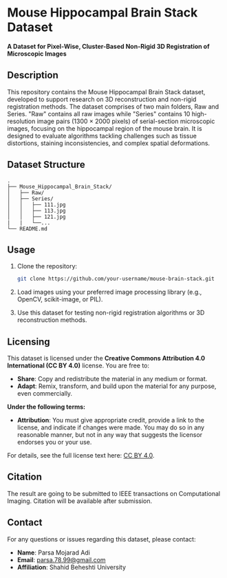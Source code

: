 # Mouse Hippocampal Brain Stack Dataset
**A Dataset for Pixel-Wise, Cluster-Based Non-Rigid 3D Registration of Microscopic Images**

## Description
This repository contains the Mouse Hippocampal Brain Stack dataset, developed to support research on 3D reconstruction and non-rigid registration methods. The dataset comprises of two main folders, Raw and Series. "Raw" contains all raw images while "Series" contains 10 high-resolution image pairs (1300 × 2000 pixels) of serial-section microscopic images, focusing on the hippocampal region of the mouse brain. It is designed to evaluate algorithms tackling challenges such as tissue distortions, staining inconsistencies, and complex spatial deformations.

## Dataset Structure
```
.
├── Mouse_Hippocampal_Brain_Stack/
│   ├── Raw/
│   ├── Series/
│   │   ├── 111.jpg
│   │   ├── 113.jpg
│   │   ├── 121.jpg
|   |   └──...
└── README.md
```

## Usage
1. Clone the repository:
   ```bash
   git clone https://github.com/your-username/mouse-brain-stack.git
   ```

2. Load images using your preferred image processing library (e.g., OpenCV, scikit-image, or PIL).

3. Use this dataset for testing non-rigid registration algorithms or 3D reconstruction methods.

## Licensing
This dataset is licensed under the **Creative Commons Attribution 4.0 International (CC BY 4.0)** license. You are free to:

- **Share**: Copy and redistribute the material in any medium or format.
- **Adapt**: Remix, transform, and build upon the material for any purpose, even commercially.

**Under the following terms:**

- **Attribution**: You must give appropriate credit, provide a link to the license, and indicate if changes were made. You may do so in any reasonable manner, but not in any way that suggests the licensor endorses you or your use.

For details, see the full license text here: [CC BY 4.0](https://creativecommons.org/licenses/by/4.0/).


## Citation
The result are going to be submitted to IEEE transactions on Computational Imaging. Citation will be available after submission.

## Contact
For any questions or issues regarding this dataset, please contact:
- **Name**: Parsa Mojarad Adi
- **Email**: parsa.78.99@gmail.com
- **Affiliation**: Shahid Beheshti University

